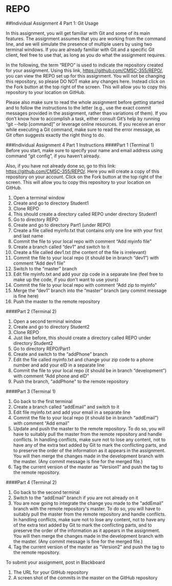 # REPO
##Individual Assignment 4 Part 1: Git Usage

In this assignment, you will get familiar with Git and some of its main features. The assignment assumes that you are working from the command line, and we will simulate the presence of multiple users by using two terminal windows. If you are already familiar with Git and a specific Git client, feel free to use that, as long as you do what the assignment requires.

In the following, the term “REPO” is used to indicate the repository created for your assignment. Using this link, https://github.com/CMSC-355/REPO/, you can view the REPO set up for this assignment. You will not be changing this repository, so please DO NOT make any changes here.  Instead click on the Fork button at the top right of the screen.  This will allow you to copy this repository to your location on GitHub.

Please also make sure to read the whole assignment before getting started and to follow the instructions to the letter (e.g., use the exact commit messages provided in the assignment, rather than variations of them). If you don’t know how to accomplish a task, either consult Git’s help by running “git --help [command]” or leverage online resources. If you receive an error while executing a Git command, make sure to read the error message, as Git often suggests exactly the right thing to do.
  
###Individual Assignment 4 Part 1 Instructions
####Part 1 (Terminal 1)
Before you start, make sure to specify your name and email address using command “git config”, if you haven’t already. 

Also, if you have not already done so, go to this link: https://github.com/CMSC-355/REPO/.  Here you will create a copy of this repository on your account. Click on the Fork button at the top right of the screen.  This will allow you to copy this repository to your location on GitHub.


1. Open a terminal window
2. Create and go to directory Student1
3.	Clone REPO
4.	This should create a directory called REPO under directory Student1
5.	Go to directory REPO 
6.	Create and go to directory Part1 (under REPO)
7.	Create a file called myinfo.txt that contains only one line with your first and last name
8.	Commit the file to your local repo with comment “Add myinfo file”
9.	Create a branch called “dev1” and switch to it
10.	Create a file called dev1.txt (the content of the file is irrelevant)
11.	Commit the file to your local repo (it should be in branch “dev1”) with comment “Add dev1 file”
12.	Switch to the “master” branch
13.	Edit file myinfo.txt and add your zip code in a separate line (feel free to make up the code, if you don't want to use yours)
14.	Commit the file to your local repo with comment “Add zip to myinfo”
15.	Merge the “dev1” branch into the “master” branch (any commit message is fine here)
16.	Push the master to the remote repository

####Part 2 (Terminal 2)
1.	Open a second terminal window
2.	Create and go to directory Student2
3.	Clone REPO
4.	Just like before, this should create a directory called REPO under directory Student2
5.	Go to directory REPO/Part1
6.	Create and switch to the “addPhone” branch
7.	Edit the file called myinfo.txt and change your zip code to a phone number and add your eID in a separate line
8.	Commit the file to your local repo (it should be in branch “development”) with comment “Add phone and eID”
9.	Push the branch, "addPhone" to the remote repository

####Part 3 (Terminal 1)
1.	Go back to the first terminal
2.	Create a branch called “addEmail” and switch to it
3.	Edit file myinfo.txt and add your email in a separate line 
4.	Commit the file to your local repo (it should be in branch “addEmail”) with comment “Add email”
5.	Update and push the master to the remote repository. To do so, you will have to suitably pull the master from the remote repository and handle conflicts. In handling conflicts, make sure not to lose any content, not to have any of the extra text added by Git to mark the conflicting parts, and to preserve the order of the information as it appears in the assignment.  You will then merge the changes made in the development branch with the master. (Any commit message is fine for the merged file.)
6.	Tag the current version of the master as “Version1” and push the tag to the remote repository.

####Part 4 (Terminal 2)
1.	Go back to the second terminal
2.	Switch to the “addEmail” branch if you are not already on it
3.	You are now going to integrate the change you made to the "addEmail" branch with the remote repository's master. To do so, you will have to suitably pull the master from the remote repository and handle conflicts. In handling conflicts, make sure not to lose any content, not to have any of the extra text added by Git to mark the conflicting parts, and to preserve the order of the information as it appears in the assignment.  You will then merge the changes made in the development branch with the master. (Any commit message is fine for the merged file.)
4.	Tag the current version of the master as “Version2” and push the tag to the remote repository.

To submit your assignment, post in Blackboard 
1.  The URL for your GitHub repository
2.  A screen shot of the commits in the master on the GitHub repository
